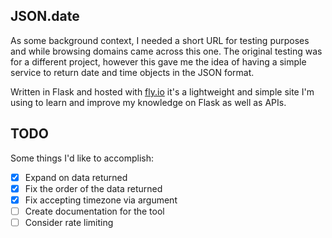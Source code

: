 ## JSON.date
As some background context, I needed a short URL for testing purposes and while browsing domains came across this one. The original testing was for a different project, however this gave me the idea of having a simple service to return date and time objects in the JSON format.

Written in Flask and hosted with [fly.io](https://fly.io) it's a lightweight and simple site I'm using to learn and improve my knowledge on Flask as well as APIs.

## TODO
Some things I'd like to accomplish:

- [x] Expand on data returned
- [x] Fix the order of the data returned
- [x] Fix accepting timezone via argument
- [ ] Create documentation for the tool
- [ ] Consider rate limiting
